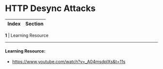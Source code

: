#  HTTP Desync Attacks
Index | Section
--- | ---

**1** | Learning Resource

___


#### Learning Resource:
* https://www.youtube.com/watch?v=_A04msdplXs&t=11s
